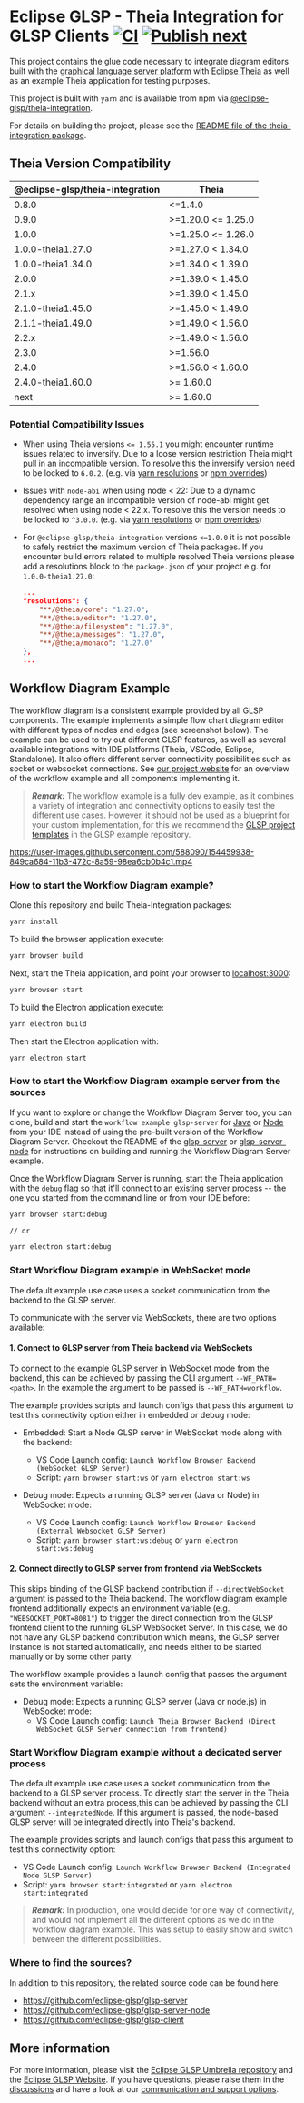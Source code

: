 # Eclipse GLSP - Theia Integration for GLSP Clients [![CI](https://github.com/eclipse-glsp/glsp-theia-integration/actions/workflows/ci.yml/badge.svg)](https://github.com/eclipse-glsp/glsp-theia-integration/actions/workflows/ci.yml) [![Publish next](https://github.com/eclipse-glsp/glsp-theia-integration/actions/workflows/publish-next.yml/badge.svg)](https://github.com/eclipse-glsp/glsp-theia-integration/actions/workflows/publish-next.yml)

This project contains the glue code necessary to integrate diagram editors built with the [graphical language server platform](https://github.com/eclipse-glsp/glsp) with [Eclipse Theia](https://github.com/theia-ide/theia) as well as an example Theia application for testing purposes.

This project is built with `yarn` and is available from npm via [@eclipse-glsp/theia-integration](https://www.npmjs.com/package/@eclipse-glsp/theia-integration).

For details on building the project, please see the [README file of the theia-integration package](/packages/theia-integration/README.md).

## Theia Version Compatibility

| @eclipse-glsp/theia-integration | Theia              |
| ------------------------------- | ------------------ |
| 0.8.0                           | <=1.4.0            |
| 0.9.0                           | >=1.20.0 <= 1.25.0 |
| 1.0.0                           | >=1.25.0 <= 1.26.0 |
| 1.0.0-theia1.27.0               | >=1.27.0 < 1.34.0  |
| 1.0.0-theia1.34.0               | >=1.34.0 < 1.39.0  |
| 2.0.0                           | >=1.39.0 < 1.45.0  |
| 2.1.x                           | >=1.39.0 < 1.45.0  |
| 2.1.0-theia1.45.0               | >=1.45.0 < 1.49.0  |
| 2.1.1-theia1.49.0               | >=1.49.0 < 1.56.0  |
| 2.2.x                           | >=1.49.0 < 1.56.0  |
| 2.3.0                           | >=1.56.0           |
| 2.4.0                           | >=1.56.0 < 1.60.0  |
| 2.4.0-theia1.60.0               | >= 1.60.0          |
| next                            | >= 1.60.0          |

### Potential Compatibility Issues

- When using Theia versions `<= 1.55.1` you might encounter runtime issues related to inversify.
  Due to a loose version restriction Theia might pull in an incompatible version.
  To resolve this the inversify version need to be locked to `6.0.2`. (e.g. via [yarn resolutions](https://classic.yarnpkg.com/lang/en/docs/selective-version-resolutions/) or [npm overrides](https://docs.npmjs.com/cli/v9/configuring-npm/package-json#overrides))
- Issues with `node-abi` when using node < 22:
  Due to a dynamic dependency range an incompatible version of node-abi might get resolved when using node < 22.x.
  To resolve this the version needs to be locked to `^3.0.0`. (e.g. via [yarn resolutions](https://classic.yarnpkg.com/lang/en/docs/selective-version-resolutions/) or [npm overrides](https://docs.npmjs.com/cli/v9/configuring-npm/package-json#overrides))
- For `@eclipse-glsp/theia-integration` versions `<=1.0.0` it is not possible to safely restrict the maximum version of Theia packages. If you encounter build errors related to multiple resolved Theia versions please add a resolutions block to the `package.json` of your project e.g. for `1.0.0-theia1.27.0`:

    ```json
    ...
    "resolutions": {
        "**/@theia/core": "1.27.0",
        "**/@theia/editor": "1.27.0",
        "**/@theia/filesystem": "1.27.0",
        "**/@theia/messages": "1.27.0",
        "**/@theia/monaco": "1.27.0"
    },
    ...
    ```

## Workflow Diagram Example

The workflow diagram is a consistent example provided by all GLSP components.
The example implements a simple flow chart diagram editor with different types of nodes and edges (see screenshot below).
The example can be used to try out different GLSP features, as well as several available integrations with IDE platforms (Theia, VSCode, Eclipse, Standalone).
It also offers different server connectivity possibilities such as socket or websocket connections.
See [our project website](https://www.eclipse.org/glsp/documentation/#workflowoverview) for an overview of the workflow example and all components implementing it.

> _**Remark:**_ The workflow example is a fully dev example, as it combines a variety of integration and connectivity options to easily test the different use cases. However, it should not be used as a blueprint for your custom implementation, for this we recommend the [GLSP project templates](https://github.com/eclipse-glsp/glsp-examples/tree/master/project-templates) in the GLSP example repository.

<https://user-images.githubusercontent.com/588090/154459938-849ca684-11b3-472c-8a59-98ea6cb0b4c1.mp4>

### How to start the Workflow Diagram example?

Clone this repository and build Theia-Integration packages:

```bash
yarn install
```

To build the browser application execute:

```bash
yarn browser build
```

Next, start the Theia application, and point your browser to [localhost:3000](http://localhost:3000):

```bash
yarn browser start
```

To build the Electron application execute:

```bash
yarn electron build
```

Then start the Electron application with:

```bash
yarn electron start
```

### How to start the Workflow Diagram example server from the sources

If you want to explore or change the Workflow Diagram Server too, you can clone, build and start the `workflow example glsp-server`
for [Java](https://github.com/eclipse-glsp/glsp-server#workflow-diagram-example) or [Node](https://github.com/eclipse-glsp/glsp-server#workflow-diagram-example) from your IDE instead of using the pre-built version of the Workflow Diagram Server.
Checkout the README of the [glsp-server](https://github.com/eclipse-glsp/glsp-server#how-to-start-the-workflow-diagram-example) or [glsp-server-node](https://github.com/eclipse-glsp/glsp-server-node#how-to-start-the-workflow-diagram-example) for instructions on building and running the Workflow Diagram Server example.

Once the Workflow Diagram Server is running, start the Theia application with the `debug` flag so that it'll connect to an existing server process -- the one you started from the command line or from your IDE before:

```bash
yarn browser start:debug

// or

yarn electron start:debug
```

### Start Workflow Diagram example in WebSocket mode

The default example use case uses a socket communication from the backend to the GLSP server.

To communicate with the server via WebSockets, there are two options available:

#### **1. Connect to GLSP server from Theia backend via WebSockets**

To connect to the example GLSP server in WebSocket mode from the backend, this can be achieved by passing the CLI argument `--WF_PATH=<path>`.
In the example the argument to be passed is `--WF_PATH=workflow`.

The example provides scripts and launch configs that pass this argument to test this connectivity option either in embedded or debug mode:

- Embedded: Start a Node GLSP server in WebSocket mode along with the backend:

    - VS Code Launch config: `Launch Workflow Browser Backend (WebSocket GLSP Server)`
    - Script: `yarn browser start:ws` or `yarn electron start:ws`

- Debug mode: Expects a running GLSP server (Java or Node) in WebSocket mode:
    - VS Code Launch config: `Launch Workflow Browser Backend (External Websocket GLSP Server)`
    - Script: `yarn browser start:ws:debug` or `yarn electron start:ws:debug`

#### **2. Connect directly to GLSP server from frontend via WebSockets**

This skips binding of the GLSP backend contribution if `--directWebSocket` argument is passed to the Theia backend.
The workflow diagram example frontend additionally expects an environment variable (e.g. `"WEBSOCKET_PORT=8081"`) to trigger the direct connection from the GLSP frontend client to the running GLSP WebSocket Server.
In this case, we do not have any GLSP backend contribution which means, the GLSP server instance is not started automatically, and needs either to be started manually or by some other party.

The workflow example provides a launch config that passes the argument sets the environment variable:

- Debug mode: Expects a running GLSP server (Java or node.js) in WebSocket mode:
    - VS Code Launch config: `Launch Theia Browser Backend (Direct WebSocket GLSP Server connection from frontend)`

### Start Workflow Diagram example without a dedicated server process

The default example use case uses a socket communication from the backend to a GLSP server process.
To directly start the server in the Theia backend without an extra process,this can be achieved by passing the CLI argument `--integratedNode`.
If this argument is passed, the node-based GLSP server will be integrated directly into Theia's backend.

The example provides scripts and launch configs that pass this argument to test this connectivity option:

- VS Code Launch config: `Launch Workflow Browser Backend (Integrated Node GLSP Server)`
- Script: `yarn browser start:integrated` or `yarn electron start:integrated`

> _**Remark:**_ In production, one would decide for one way of connectivity, and would not implement all the different options as we do in the workflow diagram example. This was setup to easily show and switch between the different possibilities.

### Where to find the sources?

In addition to this repository, the related source code can be found here:

- <https://github.com/eclipse-glsp/glsp-server>
- <https://github.com/eclipse-glsp/glsp-server-node>
- <https://github.com/eclipse-glsp/glsp-client>

## More information

For more information, please visit the [Eclipse GLSP Umbrella repository](https://github.com/eclipse-glsp/glsp) and the [Eclipse GLSP Website](https://www.eclipse.org/glsp/).
If you have questions, please raise them in the [discussions](https://github.com/eclipse-glsp/glsp/discussions) and have a look at our [communication and support options](https://www.eclipse.org/glsp/contact/).
